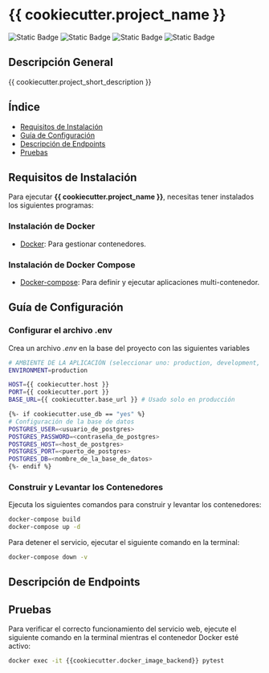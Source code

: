 # {{ cookiecutter.project_name }}

![Static Badge](https://img.shields.io/badge/Estatus-En%20Desarrollo-yellow)
![Static Badge](https://img.shields.io/badge/Versi%C3%B3n-1.0.0-blue)
![Static Badge](https://img.shields.io/badge/Lenguaje-Python-blue)
![Static Badge](https://img.shields.io/badge/Pruebas-En%20Desarrollo-yellow)

## **Descripción General**

{{ cookiecutter.project_short_description }}

## Índice

* [Requisitos de Instalación](#requisitos-de-instalación)
* [Guía de Configuración](#guía-de-configuración)
* [Descripción de Endpoints](#descripción-de-endpoints)
* [Pruebas](#pruebas)

## Requisitos de Instalación

Para ejecutar **{{ cookiecutter.project_name }}**, necesitas tener instalados los siguientes programas:

### Instalación de Docker
- [Docker](https://docs.docker.com/get-docker/): Para gestionar contenedores.

### Instalación de Docker Compose
- [Docker-compose](https://docs.docker.com/compose/install/): Para definir y ejecutar aplicaciones multi-contenedor.

## Guía de Configuración

### Configurar el archivo .env

Crea un archivo _.env_ en la base del proyecto con las siguientes variables

```bash
# AMBIENTE DE LA APLICACIÓN (seleccionar uno: production, development, staging)
ENVIRONMENT=production

HOST={{ cookiecutter.host }}
PORT={{ cookiecutter.port }}
BASE_URL={{ cookiecutter.base_url }} # Usado solo en producción

{%- if cookiecutter.use_db == "yes" %}
# Configuración de la base de datos
POSTGRES_USER=<usuario_de_postgres>
POSTGRES_PASSWORD=<contraseña_de_postgres>
POSTGRES_HOST=<host_de_postgres>
POSTGRES_PORT=<puerto_de_postgres>
POSTGRES_DB=<nombre_de_la_base_de_datos>
{%- endif %}
```

### Construir y Levantar los Contenedores

Ejecuta los siguientes comandos para construir y levantar los contenedores:

```bash
docker-compose build
docker-compose up -d
```
Para detener el servicio, ejecutar el siguiente comando en la terminal:

```bash
docker-compose down -v
```

## Descripción de Endpoints


## Pruebas

Para verificar el correcto funcionamiento del servicio web, ejecute el siguiente comando en la terminal mientras el contenedor Docker esté activo:

```bash
docker exec -it {{cookiecutter.docker_image_backend}} pytest
```